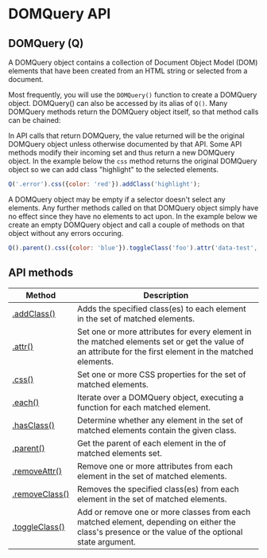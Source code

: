 # DOMQuery API

## DOMQuery (Q)
A DOMQuery object contains a collection of Document Object Model (DOM) elements that have been created from an HTML string or selected from a document.

Most frequently, you will use the ```DOMQuery()``` function to create a DOMQuery object. DOMQuery() can also be accessed by its alias of ```Q()```. Many DOMQuery methods return the DOMQuery object itself, so that method calls can be chained:

In API calls that return DOMQuery, the value returned will be the original DOMQuery object unless otherwise documented by that API. Some API methods modify their incoming set and thus return a new DOMQuery object.
In the example below the ```css``` method returns the original DOMQuery object so we can add class "highlight" to the selected elements.

```js
Q('.error').css({color: 'red'}).addClass('highlight');
```

A DOMQuery object may be empty if a selector doesn't select any elements. Any further methods called on that DOMQuery object simply have no effect since they have no elements to act upon. In the example below we create an empty DOMQuery object and call a couple of methods on that object without any errors occuring.

```js
Q().parent().css({color: 'blue'}).toggleClass('foo').attr('data-test', 'test');
```

## API methods

| Method | Description |
|--------|-------------|
|[.addClass()](methods/addClass.md#addclass)|Adds the specified class(es) to each element in the set of matched elements.|
|[.attr()](methods/attr.md#attr)|Set one or more attributes for every element in the matched elements set or get the value of an attribute for the first element in the matched elements.|
|[.css()](methods/css.md#css)|Set one or more CSS properties for the set of matched elements.|
|[.each()](methods/each.md#each)|Iterate over a DOMQuery object, executing a function for each matched element.|
|[.hasClass()](methods/hasClass.md#hasclass)|Determine whether any element in the set of matched elements contain the given class.|
|[.parent()](methods/parent.md#parent)|Get the parent of each element in the of matched elements set.|
|[.removeAttr()](methods/removeAttr.md#removeattr)|Remove one or more attributes from each element in the set of matched elements.|
|[.removeClass()](methods/removeClass.md#removeclass)|Removes the specified class(es) from each element in the set of matched elements.|
|[.toggleClass()](methods/toggleClass.md#toggleclass)|Add or remove one or more classes from each matched element, depending on either the class's presence or the value of the optional state argument.|
